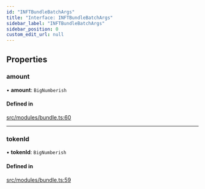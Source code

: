 ```yaml
---
id: "INFTBundleBatchArgs"
title: "Interface: INFTBundleBatchArgs"
sidebar_label: "INFTBundleBatchArgs"
sidebar_position: 0
custom_edit_url: null
---
```


## Properties

### amount

• **amount**: `BigNumberish`

#### Defined in

[src/modules/bundle.ts:60](https://github.com/PrasoonPratham/nftlabs-sdk-ts/blob/3077f6d/src/modules/bundle.ts#L60)

___

### tokenId

• **tokenId**: `BigNumberish`

#### Defined in

[src/modules/bundle.ts:59](https://github.com/PrasoonPratham/nftlabs-sdk-ts/blob/3077f6d/src/modules/bundle.ts#L59)
